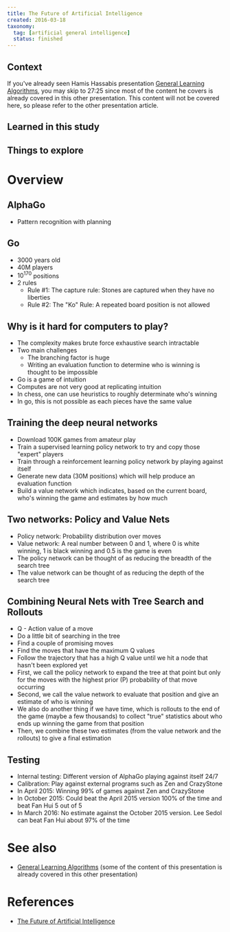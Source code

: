 ```yaml
---
title: The Future of Artificial Intelligence
created: 2016-03-18
taxonomy:
  tag: [artificial general intelligence]
  status: finished
---
```


## Context

If you've already seen Hamis Hassabis presentation [General Learning Algorithms](../general-learning-algorithms/article.md), you may skip to 27:25 since most of the content he covers is already covered in this other presentation. This content will not be covered here, so please refer to the other presentation article.

## Learned in this study

## Things to explore

# Overview
## AlphaGo
* Pattern recognition with planning

## Go
* 3000 years old
* 40M players
* $10^{170}$ positions
* 2 rules
	* Rule #1: The capture rule: Stones are captured when they have no liberties
	* Rule #2: The "Ko" Rule: A repeated board position is not allowed

## Why is it hard for computers to play?
* The complexity makes brute force exhaustive search intractable
* Two main challenges
	* The branching factor is huge
	* Writing an evaluation function to determine who is winning is thought to be impossible
* Go is a game of intuition
* Computes are not very good at replicating intuition
* In chess, one can use heuristics to roughly determinate who's winning
* In go, this is not possible as each pieces have the same value

## Training the deep neural networks
* Download 100K games from amateur play
* Train a supervised learning policy network to try and copy those "expert" players
* Train through a reinforcement learning policy network by playing against itself
* Generate new data (30M positions) which will help produce an evaluation function
* Build a value network which indicates, based on the current board, who's winning the game and estimates by how much

## Two networks: Policy and Value Nets
* Policy network: Probability distribution over moves
* Value network: A real number between 0 and 1, where 0 is white winning, 1 is black winning and 0.5 is the game is even
* The policy network can be thought of as reducing the breadth of the search tree
* The value network can be thought of as reducing the depth of the search tree

## Combining Neural Nets with Tree Search and Rollouts
* Q - Action value of a move
* Do a little bit of searching in the tree
* Find a couple of promising moves
* Find the moves that have the maximum Q values
* Follow the trajectory that has a high Q value until we hit a node that hasn't been explored yet
* First, we call the policy network to expand the tree at that point but only for the moves with the highest prior (P) probability of that move occurring
* Second, we call the value network to evaluate that position and give an estimate of who is winning
* We also do another thing if we have time, which is rollouts to the end of the game (maybe a few thousands) to collect "true" statistics about who ends up winning the game from that position
* Then, we combine these two estimates (from the value network and the rollouts) to give a final estimation

## Testing
* Internal testing: Different version of AlphaGo playing against itself 24/7
* Calibration: Play against external programs such as Zen and CrazyStone
* In April 2015: Winning 99% of games against Zen and CrazyStone
* In October 2015: Could beat the April 2015 version 100% of the time and beat Fan Hui 5 out of 5
* In March 2016: No estimate against the October 2015 version. Lee Sedol can beat Fan Hui about 97% of the time

# See also
* [General Learning Algorithms](../general-learning-algorithms/article.md) (some of the content of this presentation is already covered in this other presentation)

# References
* [The Future of Artificial Intelligence](https://www.youtube.com/watch?v=4fjmnOQuqao)
